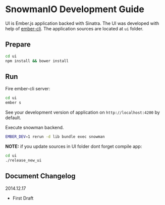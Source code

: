 # SnowmanIO Development Guide

UI is Ember.js application backed with Sinatra. The UI was developed with help of
[ember-cli](http://www.ember-cli.com/). The application sources are located at `ui` folder.

## Prepare

``` bash
cd ui
npm install && bower install
```

## Run

Fire ember-cli server:

``` bash
cd ui
ember s
```

See your development version of application on `http://localhost:4200` by default.

Execute snowman backend.

``` bash
EMBER_DEV=1 rerun -d lib bundle exec snowman
```

__NOTE:__ if you update sources in UI folder dont forget compile app:

``` bash
cd ui
./release_new_ui
```

## Document Changelog

2014.12.17
- First Draft
